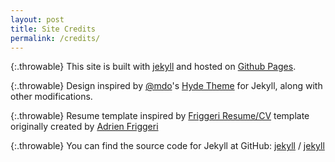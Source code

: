 ```yaml
---
layout: post
title: Site Credits
permalink: /credits/
---
```


{:.throwable}
This site is built with [jekyll](https://github.com/jekyll) and hosted on [Github Pages](https://pages.github.com/).

{:.throwable}
Design inspired by [@mdo](https://twitter.com/mdo)'s [Hyde Theme](https://github.com/poole/hyde) for Jekyll, along with other modifications.

{:.throwable}
Resume template inspired by [Friggeri Resume/CV](http://www.latextemplates.com/template/friggeri-resume-cv) template originally created by [Adrien Friggeri](https://github.com/afriggeri)

{:.throwable}
You can find the source code for Jekyll at GitHub:
[jekyll][jekyll-organization] /
[jekyll](https://github.com/jekyll/jekyll)


[jekyll-organization]: https://github.com/jekyll
